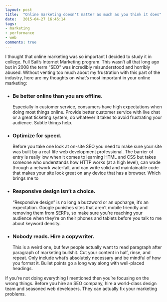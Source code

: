 ```yaml
---
layout: post
title:  "Online marketing doesn't matter as much as you think it does"
date:   2015-04-27 16:46:14
tags:
- marketing
- performance
- web
comments: true
---
```


I thought that online marketing was so important I decided to study it in college. Full Sail’s Internet Marketing program. This wasn’t all that long ago but in 2008 the term “SEO” was incredibly misunderstood and horribly abused. Without venting too much about my frustration with this part of the industry, here are my thoughts on what’s most important in your online marketing:

- ### Be better online than you are offline.
    Especially in customer service, consumers have high expectations when doing most things online. Provide better customer service with live chat or a great ticketing system; do whatever it takes to avoid frustrating your audience. Subtle things help.
- ### Optimize for speed.
    Before you take one look at on-site SEO you need to make sure your site was built by a real-life web development professional. The barrier of entry is really low when it comes to learning HTML and CSS but takes someone who understands how HTTP works (at a high level), can wade through a network waterfall, and can write solid and maintainable code that makes your site look great on any device that has a browser. Which brings me to
- ### Responsive design isn’t a choice.
    “Responsive design” is no long a buzzword or an upcharge, it’s an expectation. Google punishes sites that aren’t mobile friendly and removing them from SERPs, so make sure you’re reaching your audience when they’re on their phones and tablets before you talk to me about keyword density.
- ### Nobody reads. Hire a copywriter.
    This is a weird one, but few people actually want to read paragraph after paragraph of marketing bullshit. Cut your content in half, rinse, and repeat. Only include what’s absolutely necessary and be mindful of how you format it. Bullet points go a long way along with well-placed headings.

If you’re not doing everything I mentioned then you’re focusing on the wrong things. Before you hire an SEO company, hire a world-class design team and seasoned web developers. They can actually fix your marketing problems.